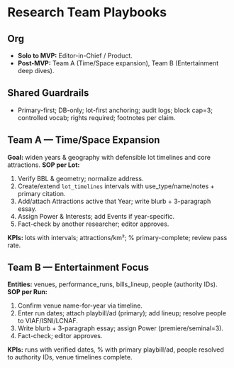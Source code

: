 # Research Team Playbooks

## Org
- **Solo to MVP:** Editor-in-Chief / Product.
- **Post-MVP:** Team A (Time/Space expansion), Team B (Entertainment deep dives).

## Shared Guardrails
- Primary-first; DB-only; lot-first anchoring; audit logs; block cap=3; controlled vocab; rights required; footnotes per claim.

## Team A — Time/Space Expansion
**Goal:** widen years & geography with defensible lot timelines and core attractions.
**SOP per Lot:**
1) Verify BBL & geometry; normalize address.
2) Create/extend `lot_timelines` intervals with use_type/name/notes + primary citation.
3) Add/attach Attractions active that Year; write blurb + 3-paragraph essay.
4) Assign Power & Interests; add Events if year-specific.
5) Fact-check by another researcher; editor approves.

**KPIs:** lots with intervals; attractions/km²; % primary-complete; review pass rate.

## Team B — Entertainment Focus
**Entities:** venues, performance_runs, bills_lineup, people (authority IDs).
**SOP per Run:**
1) Confirm venue name-for-year via timeline.
2) Enter run dates; attach playbill/ad (primary); add lineup; resolve people to VIAF/ISNI/LCNAF.
3) Write blurb + 3-paragraph essay; assign Power (premiere/seminal=3).
4) Fact-check; editor approves.

**KPIs:** runs with verified dates, % with primary playbill/ad, people resolved to authority IDs, venue timelines complete.
